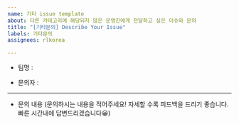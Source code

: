 ```yaml
---
name: 기타 issue template
about: 다른 카테고리에 해당되지 않은 운영진에게 전달하고 싶은 이슈와 문의
title: "[기타문의] Describe Your Issue"
labels: 기타문의
assignees: rlkorea

---
```


- 팀명 :

- 문의자 :

---
- 문의 내용
(문의하시는 내용을 적어주세요! 자세할 수록 피드백을 드리기 좋습니다. 빠른 시간내에 답변드리겠습니다😀)
